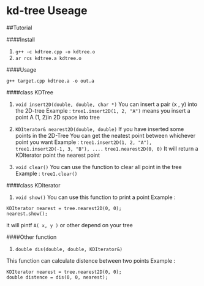 kd-tree Useage
==============
##Tutorial

####Install

1. `g++ -c kdtree.cpp -o kdtree.o`
2. `ar rcs kdtree.a kdtree.o`

####Usage

`g++ target.cpp kdtree.a -o out.a`

####class KDTree

1. `void insert2D(double, double, char *)`
You can insert a pair (x , y) into the 2D-tree
Example : `tree1.insert2D(1, 2, "A")`
means you insert a point A (1, 2)in 2D space into tree

2. `KDIterator& nearest2D(double, double)`
If you have inserted some points in the 2D-Tree
You can get the neatest point between whichever point you want
Example :
`tree1.insert2D(1, 2, "A"), tree1.insert2D(-1, 3, "B"), ....`
`tree1.nearest2D(0, 0)`
It will return a KDIterator point the nearest point

3. `void clear()`
You can use the function to clear all point in the tree
Example : `tree1.clear()`


####class KDIterator

1. `void show()`
You can use this function to print a point
Example :
```
KDIterator nearest = tree.nearest2D(0, 0);
nearest.show();
```

it will pintf `A( x, y )` or other depend on your tree


####Other function

1. `double dis(double, double, KDIterator&)`

This function can calculate distence between two points
Example :
```
KDIterator nearest = tree.nearest2D(0, 0);
double distence = dis(0, 0, nearest);
```
